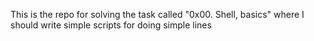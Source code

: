 This is the repo for solving the task called "0x00. Shell, basics"
where I should write simple scripts for doing simple lines
